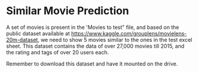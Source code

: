 # Similar Movie Prediction

A set of movies is present in the 'Movies to test" file, and based on the public dataset available at https://www.kaggle.com/grouplens/movielens-20m-dataset, we need to show 5 movies similar to the ones in the test excel sheet. This dataset contains the data of over 27,000 movies till 2015, and the rating and tags of over 20 users each. 

Remember to download this dataset and have it mounted on the drive. 
